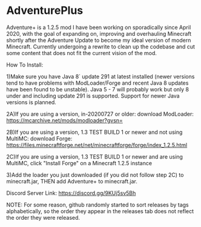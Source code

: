 # AdventurePlus

Adventure+ is a 1.2.5 mod I have been working on sporadically since April 2020, with the goal of expanding on, improving and overhauling Minecraft shortly after the Adventure Update to become my ideal version of modern Minecraft. Currently undergoing a rewrite to clean up the codebase and cut some content that does not fit the current vision of the mod.

How To Install:


1)Make sure you have Java 8` update 291 at latest installed (newer versions tend to have problems with ModLoader/Forge and recent Java 8 updates have been found to be unstable). Java 5 - 7 will probably work but only 8 under and including update 291 is supported. Support for newer Java versions is planned.

2A)If you are using a version, in-20200727 or older: download ModLoader: https://mcarchive.net/mods/modloader?gvsn=

2B)If you are using a version, 1.3 TEST BUILD 1 or newer and not using MultiMC: download Forge: https://files.minecraftforge.net/net/minecraftforge/forge/index_1.2.5.html

2C)If you are using a version, 1.3 TEST BUILD 1 or newer and are using MultiMC, click "Install Forge" on a Minecraft 1.2.5 instance

3)Add the loader you just downloaded (if you did not follow step 2C) to minecraft.jar, THEN add Adventure+ to minecraft.jar. 

Discord Server Link: https://discord.gg/9KUj5sv5Bh

NOTE: For some reason, github randomly started to sort releases by tags alphabetically, so the order they appear in the releases tab does not reflect the order they were released.
